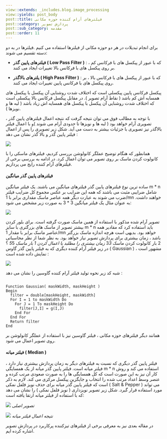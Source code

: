```yaml
---
view::extends: _includes.blog.image_processing
view::yields: post_body
post::title: فیلترهای آرام کننده حوزه مکانی
post::category: پردازش تصویر
post::sub_category: مقدمه
post::order: 11
---
```


برای انجام تبدیلات در هر دو حوزه مکانی از فیلترها استفاده می کنیم .فیلترها در به دو دسته تقسیم می شوند:

- **فیلترهای پایین گذر ( Low Pass Filter )** : که با عبور از پیکسل های با فرکانس کم ، بر روی پیکسل های با فرکانس بالا تغییرات ایجاد می کنند.

- **یلترهای بالاگذر ( High Pass Filter )** : که با عبور از پیکسل های با فرکانس بالا ، بر روی پیکسل های با فرکانس پایین تغییرات ایجاد می کنند.

پیکسل فرکانس پایین پیکسلی است که اختلاف شدت روشنایی آن پیکسل با پیکسل های همسایه اش کم باشد ( نقاط آرام تصویر ). در مقابل پیکسل فرکانس بالا پیکسلی است که اختلاف شدت روشنایی آن پیکسل با پیکسل های همسایه اش زیاد باشد ( لبه ها و نویزها ).

با توجه به مطالب فوق می توان نتیجه گرفت که نتیجه اعمال فیلترهای پایین گذر ، تصویری آرام خواهد بود ( لبه ها و نویزها تا حدودی آرام می شوند )و با اعمال فیلتر بالاگذر نیز تصویری با جزئیات بیشتر به دست می آید. شکل زیر تصویری را پس از اعمال فیلتر پایین گذر و بالا گذر نشان می دهد :

![](@url('assets/images/image-processing/lena.jpg'))

همانطور که هنگام توضیح عملگر کانولوشن بررسی کردیم، فیلترهای ماسکی را با کانولوت کردن ماسک بر روی تصویر می توان اعمال کرد. در ادامه به بررسی برخی از فیلترهای آرام کننده رایج می پردازیم.

#### فیلترهای پایین گذر میانگین

ساده ترین نوع فیلترهای پایین گذر فیلترهای میانگین می باشند. یک فیلتر میانگین m * n شامل ضرایبی مثبت می باشند که همه این ضرایب بر عکس مجموع کل ضرایب فیلتر ضرب می شوند به عبارت دیگر همه عناصر ماسک مقداری برابر با 1/mn خواهند داشت. به عنوان مثال یک فیلتر میانگین 3 * 3 به صورت زیر مشخص می شود:

![](@url('assets/images/image-processing/blur-mask.jpg'))

تصویر آرام شده مذکور با استفاده از همین ماسک صورت گرفته است. برای بلور کردن بیشتر تصویر از ماسک های بزرگتری با سایز m * n باید استفاده کرد که مقادیر همه عناصر ماسک برابر با مقدار 1/mn خواهد بود. بدیهی است هرچه اندازه ماسک بزرگتر باشد ، زمان بیشتری برای پردازش تصویر نیاز خواهد بود. به نظر شما از نظر محاسباتی 2 بار کانولوت کردن ماسک 3*3 زمان بیشتری را مطلبد یا اعمال کردن 1 بار ماسک 5*5 ؟ در زیر فیلتر آرام کننده دیگری که به فیلتر پایین گذر گاوس ( Gaussian ) مشهور است ، نمایش داده شده است :

![](@url('assets/images/image-processing/gaussian-formula.png'))

شبه کد زیر نحوه تولید فیلتر آرام کننده گاوسین را نشان می دهد :

```basic

Function Gaussian( maskWidth, maskHeight )
Begin
  filter = double[maskHeight, maskWidth]
  For I = 1 to maskWidth Do
    For J = 1 To maskHeight Do
      filter[J,I] = g(I,J)
    End For
  End For
  Return filter
End
```

همانند  دیگر فیلترهای حوزه مکانی ، فیلتر گاوسین نیز  با استفاده از عملگر کانولوشن بر روی تصویر اعمال می شود.

#### فیلتر میانه ( Median )

فیلتر پایین گذر دیگری که نسبت به فیلترهای دیگر به زمان پردازش بیشتری نیاز دارد ، فیلتر میانه است. فیلتر پایین گذر میانه از یک همسایگی m * n استفاده می کند و روش کار آن نیز به این صورت است که کل همسایگی ها را به صورت صعودی مرتب کرده و عنصر وسط اعداد مرتب شده را انتخاب و جایگزین پیکسل مرکزی می کند. لازم به ذکر است که فیلتر پایین گذر میانه برای حذف نویز فلفل نمکی ( Salt & Pepper ) می تواند مورد استفاده قرار گیرد. شکل زیر تصویر نویزداری ( نویز فلفل نمکی ) را نشان می دهد که با استفاده از فبلتر میانه ارتقا یافته است:

![](@url('assets/images/image-processing/median-original.jpg'))
*تصویر اصلی*

![](@url('assets/images/image-processing/median.jpg'))
*نتیجه اعمال فیلتر میانه*

  در مقاله بعدی نیز به معرفی برخی از فیلترهای تیزکننده پرکاربرد در پردازش تصویر اشاره  کرده ایم.
